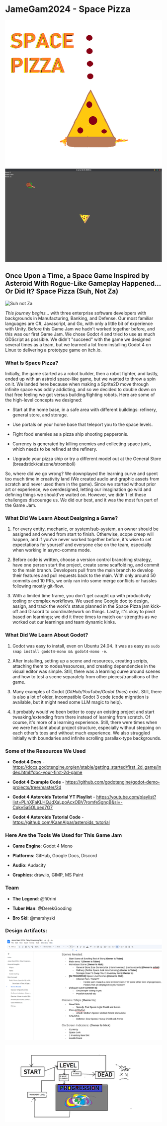 # JameGam2024 - Space Pizza

![Space Pizza Logo](blog/space_pizza.png)
![Space Pizza Gameplay](blog/gameplay.png)


## Once Upon a Time, a Space Game Inspired by Asteroid With Rogue-Like Gameplay Happened... Or Did It? Space Pizza (Suh, Not Za)

![Suh not Za](https://i.giphy.com/media/v1.Y2lkPTc5MGI3NjExZGpweGFoNDJmZjlmYTBvcWo3a2xlb2xvaDVhbmtqbTAxcmhiaWxtaCZlcD12MV9pbnRlcm5hbF9naWZfYnlfaWQmY3Q9Zw/3ohs7NywCozyrh3DAk/giphy.gif)

*This journey begins...* with three enterprise software developers with backgrounds in Manufacturing, Banking, and Defense. Our most familiar languages are C#, Javascript, and Go, with only a little bit of experience with Unity. Before this Game Jam we hadn't worked together before, and this was our first Game Jam. We chose Godot 4 and tried to use as much GDScript as possible. We didn't "succeed" with the game we designed several times as a team, but we learned a lot from installing Godot 4 on Linux to delivering a prototype game on itch.io.

### What Is Space Pizza?

Initially, the game started as a robot builder, then a robot fighter, and lastly, ended up with an astroid space-like game, but we wanted to throw a spin on it. We landed here because when making a Sprite2D move through infinite space was oddly addicting, and so we decided to double down on that free feeling we got versus building/fighting robots. Here are some of the high-level concepts we designed:

- Start at the home base, in a safe area with different buildings: refinery, general store, and storage.

- Use portals on your home base that teleport you to the space levels.
	
- Fight food enemies as a pizza ship shooting pepperonis.
	
- Currency is generated by killing enemies and collecting space junk, which needs to be refined at the refinery.
    
- Upgrade your pizza ship or try a different model out at the General Store (breadstick/calzone/stromboli)

So, where did we go wrong? We downplayed the learning curve and spent too much time in creativity land (We created audio and graphic assets from scratch and never used them in the game). Since we started without prior art or experience, we overdesigned, letting our imagination go wild and defining things we should've waited on. However, we didn't let these challenges discourage us. We did our best, and it was the most fun part of the Game Jam.

### What Did We Learn About Designing a Game?

1. For every entity, mechanic, or system/sub-system, an owner should be assigned and owned from start to finish. Otherwise, scope creep will happen, and if you've never worked together before, it's wise to set expectations for yourself and everyone else on the team, especially when working in async-comms mode.

2. Before code is written, choose a version control branching strategy, have one person start the project, create some scaffolding, and commit to the main branch. Developers pull from the main branch to develop their features and pull requests back to the main. With only around 50 commits and 10 PRs, we only ran into some merge conflicts or hassles following mostly git-flow.

3. With a limited time frame, you don't get caught up with productivity tooling or complex workflows. We used one Google doc to design, assign, and track the work's status planned in the Space Pizza jam kick-off and Discord to coordinate/work on things. Lastly, it's okay to pivot based on learnings; we did it three times to match our strengths as we worked out our learnings and team dynamic kinks.


### What Did We Learn About Godot?

1. Godot was easy to install, even on Ubuntu 24.04. It was as easy as `sudo snap install godot4-mono && godot4-mono -e`. 

2. After installing, setting up a scene and resources, creating scripts, attaching them to nodes/resources, and creating dependencies in the visual editor was simple. Still, there was a learning curve around scenes and how to test a scene separately from other pieces/transitions of the game.

3. Many examples of Godot (*GitHub/YouTube/Godot Docs*) exist. Still, there is also a lot of older, incompatible Godot 3 code (code migration is available, but it might need some LLM magic to help).

4. It probably would've been better to copy an existing project and start tweaking/extending from there instead of learning from scratch. Of course, it's more of a learning experience. Still, there were times when we were hesitant about project structure, especially without stepping on each other's toes and without much experience. We also struggled initially with boundaries and infinite scrolling parallax-type backgrounds.


### Some of the Resources We Used

- **Godot 4 Docs** - https://docs.godotengine.org/en/stable/getting_started/first_2d_game/index.html#doc-your-first-2d-game

- **Godot 4 Example Code** - https://github.com/godotengine/godot-demo-projects/tree/master/2d 

- **Godot 4 Asteroids Tutorial YT Playlist** - https://youtube.com/playlist?list=PLhXFaKLHQJdXaLpoAcxOBV7romfeSgnqB&si=-Cqkv5a5OLoed7G7

- **Godot 4 Asteroids Tutorial Code** - https://github.com/KaanAlpar/asteroids_tutorial


### Here Are the Tools We Used for This Game Jam

- **Game Engine**: Godot 4 Mono

- **Platforms**: GitHub, Google Docs, Discord

- **Audio**: Audacity

- **Graphics**: draw.io, GIMP, MS Paint


### Team

- **The Legend**: @fi0rini

- **Tuber Man**: @DerekGooding

- **Bro Ski**: @marshyski


### Design Artifacts:

![Design Google Doc](blog/doc.png)

![Level Loop](blog/loop.png)
